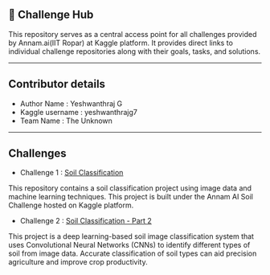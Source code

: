## 🚀 Challenge Hub

This repository serves as a central access point for all challenges provided by Annam.ai(IIT Ropar) at Kaggle platform. It provides direct links to individual challenge repositories along with their goals, tasks, and solutions.

---

## Contributor details

* Author Name : Yeshwanthraj G
* Kaggle username : yeshwanthrajg7
* Team Name : The Unknown

---

## Challenges

- Challenge 1 : [Soil Classification](https://github.com/YeshwanthrajG/Soil-Image-Classification.git) 

This repository contains a soil classification project using image data and machine learning techniques. This project is built under the Annam AI Soil Challenge hosted on Kaggle platform.

- Challenge 2 : [Soil Classification - Part 2](https://github.com/YeshwanthrajG/Soil-Image-Binary-Classification.git) 

This project is a deep learning-based soil image classification system that uses Convolutional Neural Networks (CNNs) to identify different types of soil from image data. Accurate classification of soil types can aid precision agriculture and improve crop productivity.
